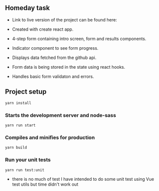 ## Homeday task
* Link to live version of the project can be found here:

* Created with create react app.
* 4-step form containing intro screen, form and results components.
* Indicator component to see form progress.
* Displays data fetched from the github api.
* Form data is being stored in the state using react hooks.
* Handles basic form validaton and errors.

## Project setup
```
yarn install
```
### Starts the development server and node-sass
```
yarn run start
```
### Compiles and minifies for production
```
yarn build
```
### Run your unit tests
```
yarn run test:unit
```
* there is no much of test I have intended to do some unit test using Vue test utils but time didn't work out